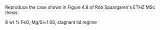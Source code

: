 Reproduce the case shown in Figure 4.8 of Rob Spaargaren's ETHZ MSc thesis

8 wt % FeO, Mg/Si=1.08, stagnant lid regime

